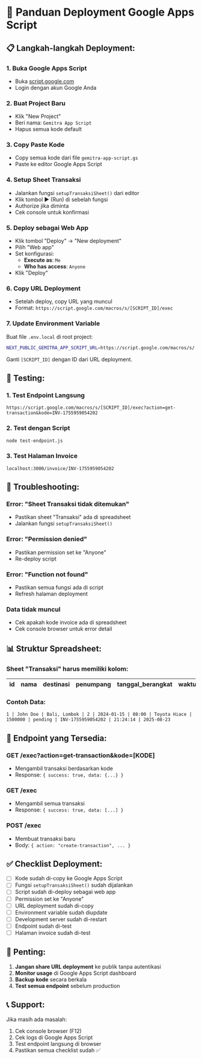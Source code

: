 # 🚀 Panduan Deployment Google Apps Script

## 📋 **Langkah-langkah Deployment:**

### **1. Buka Google Apps Script**
- Buka [script.google.com](https://script.google.com)
- Login dengan akun Google Anda

### **2. Buat Project Baru**
- Klik "New Project"
- Beri nama: `Gemitra App Script`
- Hapus semua kode default

### **3. Copy Paste Kode**
- Copy semua kode dari file `gemitra-app-script.gs`
- Paste ke editor Google Apps Script

### **4. Setup Sheet Transaksi**
- Jalankan fungsi `setupTransaksiSheet()` dari editor
- Klik tombol ▶️ (Run) di sebelah fungsi
- Authorize jika diminta
- Cek console untuk konfirmasi

### **5. Deploy sebagai Web App**
- Klik tombol "Deploy" → "New deployment"
- Pilih "Web app"
- Set konfigurasi:
  - **Execute as**: `Me`
  - **Who has access**: `Anyone`
- Klik "Deploy"

### **6. Copy URL Deployment**
- Setelah deploy, copy URL yang muncul
- Format: `https://script.google.com/macros/s/[SCRIPT_ID]/exec`

### **7. Update Environment Variable**
Buat file `.env.local` di root project:
```bash
NEXT_PUBLIC_GEMITRA_APP_SCRIPT_URL=https://script.google.com/macros/s/[SCRIPT_ID]/exec
```

Ganti `[SCRIPT_ID]` dengan ID dari URL deployment.

## 🧪 **Testing:**

### **1. Test Endpoint Langsung**
```
https://script.google.com/macros/s/[SCRIPT_ID]/exec?action=get-transaction&kode=INV-1755959054202
```

### **2. Test dengan Script**
```bash
node test-endpoint.js
```

### **3. Test Halaman Invoice**
```
localhost:3000/invoice/INV-1755959054202
```

## 🔧 **Troubleshooting:**

### **Error: "Sheet Transaksi tidak ditemukan"**
- Pastikan sheet "Transaksi" ada di spreadsheet
- Jalankan fungsi `setupTransaksiSheet()`

### **Error: "Permission denied"**
- Pastikan permission set ke "Anyone"
- Re-deploy script

### **Error: "Function not found"**
- Pastikan semua fungsi ada di script
- Refresh halaman deployment

### **Data tidak muncul**
- Cek apakah kode invoice ada di spreadsheet
- Cek console browser untuk error detail

## 📊 **Struktur Spreadsheet:**

### **Sheet "Transaksi" harus memiliki kolom:**
| id | nama | destinasi | penumpang | tanggal_berangkat | waktu_berangkat | kendaraan | total | status | kode | waktu_transaksi | tanggal_transaksi |
|----|------|-----------|-----------|-------------------|-----------------|-----------|-------|--------|------|-----------------|-------------------|

### **Contoh Data:**
```
1 | John Doe | Bali, Lombok | 2 | 2024-01-15 | 08:00 | Toyota Hiace | 1500000 | pending | INV-1755959054202 | 21:24:14 | 2025-08-23
```

## 🎯 **Endpoint yang Tersedia:**

### **GET /exec?action=get-transaction&kode=[KODE]**
- Mengambil transaksi berdasarkan kode
- Response: `{ success: true, data: {...} }`

### **GET /exec**
- Mengambil semua transaksi
- Response: `{ success: true, data: [...] }`

### **POST /exec**
- Membuat transaksi baru
- Body: `{ action: "create-transaction", ... }`

## ✅ **Checklist Deployment:**

- [ ] Kode sudah di-copy ke Google Apps Script
- [ ] Fungsi `setupTransaksiSheet()` sudah dijalankan
- [ ] Script sudah di-deploy sebagai web app
- [ ] Permission set ke "Anyone"
- [ ] URL deployment sudah di-copy
- [ ] Environment variable sudah diupdate
- [ ] Development server sudah di-restart
- [ ] Endpoint sudah di-test
- [ ] Halaman invoice sudah di-test

## 🚨 **Penting:**

1. **Jangan share URL deployment** ke publik tanpa autentikasi
2. **Monitor usage** di Google Apps Script dashboard
3. **Backup kode** secara berkala
4. **Test semua endpoint** sebelum production

## 📞 **Support:**

Jika masih ada masalah:
1. Cek console browser (F12)
2. Cek logs di Google Apps Script
3. Test endpoint langsung di browser
4. Pastikan semua checklist sudah ✅
